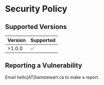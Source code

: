 # Security Policy

## Supported Versions

| Version | Supported          |
| ------- | ------------------ |
| >1.0.0   | :white_check_mark: |

## Reporting a Vulnerability

Email hello[AT]liamstewart.ca to make a report.
